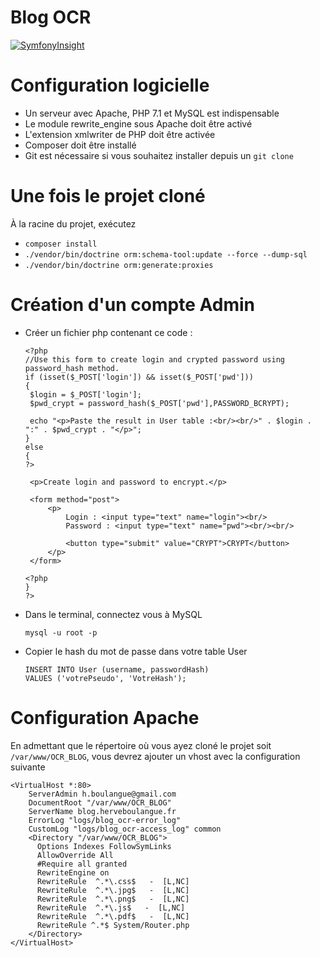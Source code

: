# Blog OCR

[![SymfonyInsight](https://insight.symfony.com/projects/5605be44-b35d-49fe-b71c-70cb5f1c522b/small.svg)](https://insight.symfony.com/projects/5605be44-b35d-49fe-b71c-70cb5f1c522b)

# Configuration logicielle

* Un serveur avec Apache, PHP 7.1 et MySQL est indispensable
* Le module rewrite_engine sous Apache doit être activé
* L'extension xmlwriter de PHP doit être activée
* Composer doit être installé
* Git est nécessaire si vous souhaitez installer depuis un `git clone`

# Une fois le projet cloné

À la racine du projet, exécutez

* `composer install`
* `./vendor/bin/doctrine orm:schema-tool:update --force --dump-sql`
* `./vendor/bin/doctrine orm:generate:proxies`

# Création d'un compte Admin

* Créer un fichier php contenant ce code :

   ```
   <?php
   //Use this form to create login and crypted password using password_hash method.
   if (isset($_POST['login']) && isset($_POST['pwd']))
   {
   	$login = $_POST['login'];
   	$pwd_crypt = password_hash($_POST['pwd'],PASSWORD_BCRYPT);
   
   	echo "<p>Paste the result in User table :<br/><br/>" . $login . ":" . $pwd_crypt . "</p>";
   }
   else
   {
   ?>
   
   	<p>Create login and password to encrypt.</p>
   
   	<form method="post">
   		<p>
   			Login : <input type="text" name="login"><br/>
   			Password : <input type="text" name="pwd"><br/><br/>
   
   			<button type="submit" value="CRYPT">CRYPT</button>
   		</p>
   	</form>
   
   <?php
   }
   ?>
   ```
* Dans le terminal, connectez vous à MySQL 

    `mysql -u root -p`
    
* Copier le hash du mot de passe dans votre table User

    ```
    INSERT INTO User (username, passwordHash)
    VALUES ('votrePseudo', 'VotreHash');
    ```


# Configuration Apache

En admettant que le répertoire où vous ayez cloné le projet soit `/var/www/OCR_BLOG`, vous devrez ajouter un vhost avec la configuration suivante

```
<VirtualHost *:80>
    ServerAdmin h.boulangue@gmail.com
    DocumentRoot "/var/www/OCR_BLOG"
    ServerName blog.herveboulangue.fr
    ErrorLog "logs/blog_ocr-error_log"
    CustomLog "logs/blog_ocr-access_log" common
    <Directory "/var/www/OCR_BLOG">
      Options Indexes FollowSymLinks
      AllowOverride All
      #Require all granted
      RewriteEngine on
      RewriteRule  ^.*\.css$   -  [L,NC]
      RewriteRule  ^.*\.jpg$   -  [L,NC]
      RewriteRule  ^.*\.png$   -  [L,NC]
      RewriteRule  ^.*\.js$   -  [L,NC]
      RewriteRule  ^.*\.pdf$   -  [L,NC]
      RewriteRule ^.*$ System/Router.php
    </Directory>
</VirtualHost>
```
